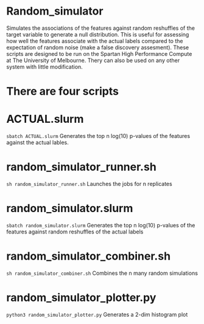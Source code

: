# Random_simulator
Simulates the associations of the features against random reshuffles of the target variable to generate a null distribution. This is useful for assessing how well the features associate with the actual labels compared to the expectation of random noise (make a false discovery assesment). These scripts are designed to be run on the Spartan High Performance Compute at The University of Melbourne. Thery can also be used on any other system with little modification. 

# There are four scripts

# ACTUAL.slurm
``sbatch ACTUAL.slurm``
Generates the top n log(10) p-values of the features against the actual lables.

# random_simulator_runner.sh
``sh random_simulator_runner.sh``
Launches the jobs for n replicates

# random_simulator.slurm
``sbatch random_simulator.slurm``
Generates the top n log(10) p-values of the features against random reshuffles of the actual labels

# random_simulator_combiner.sh
``sh random_simulator_combiner.sh``
Combines the n many random simulations

# random_simulator_plotter.py
``python3 random_simulator_plotter.py``
Generates a 2-dim histogram plot


